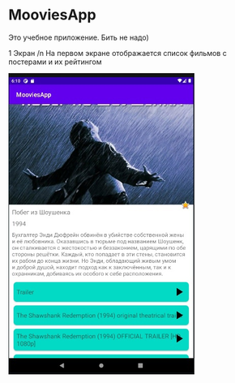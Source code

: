 # MooviesApp
Это учебное приложение. Бить не надо)

1 Экран /n
На первом экране отображается список фильмов с постерами и их рейтингом

![Screenshot](https://github.com/Sominisadssadd/MooviesApp/blob/master/images_for_readme/2_image.jpg)

